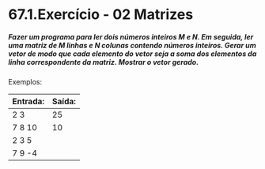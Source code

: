 # 67.1.Exercício - 02 Matrizes
##### Fazer um programa para ler dois números inteiros M e N. Em seguida, ler uma matriz de M linhas e N colunas contendo números inteiros. Gerar um vetor de modo que cada elemento do vetor seja a soma dos elementos da linha correspondente da matriz. Mostrar o vetor gerado.

Exemplos:

| Entrada:  | Saída:        |
|-----------|---------------|
| 2 3       | 25            |
|7 8 10     | 10            |
| 2 3 5     | 
| 7 9 -4    |